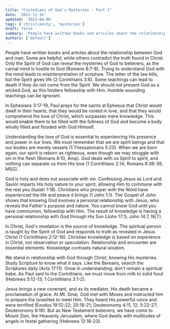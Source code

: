 ```yaml
---
title: "Custodians of God's Mysteries - Part 1"
date: '2013-11-16'
updated: '2023-04-08'
tags: ['christianity', 'mysteries']
draft: false
summary: 'People have written books and articles about the relationship between God and man. Some are helpful, while others contradict the truth found in Christ. Only the Spirit of God can reveal the mysteries of God to believers, as the carnal mind is hostile to God (Romans 8:7-8).'
authors: ['default']
---
```


People have written books and articles about the relationship between God and man. Some are helpful, while others contradict the truth found in Christ. Only the Spirit of God can reveal the mysteries of God to believers, as the carnal mind is hostile to God (Romans 8:7-8). Trying to understand God with the mind leads to misinterpretation of scripture. The letter of the law kills, but the Spirit gives life (2 Corinthians 3:6). Some teachings can lead to death if they do not come from the Spirit. We should not present God as a wicked God, as this hinders fellowship with Him. Humble-sounding teachings can be ignorant.

In Ephesians 3:17-19, Paul prays for the saints at Ephesus that Christ would dwell in their hearts, that they would be rooted in love, and that they would comprehend the love of Christ, which surpasses mere knowledge. This would enable them to be filled with the fullness of God and become a body wholly filled and flooded with God Himself.

Understanding the love of God is essential to experiencing His presence and power in our lives. We must remember that we are spirit beings and that our bodies are merely vessels (1 Thessalonians 5:23). When we are born again, our spirit is reborn as righteous, even though we may struggle with sin in the flesh (Romans 8:10, Amp). God deals with us Spirit to spirit, and nothing can separate us from His love (1 Corinthians 2:14; Romans 8:38-39, MSG).

God is holy and does not associate with sin. Confessing Jesus as Lord and Savior imparts His holy nature to your spirit, allowing Him to commune with the real you (Isaiah 1:18). Christians who prosper with the Word have experienced the life and peace it brings (1 John 1:1). The Gospel of John shows that knowing God involves a personal relationship with Jesus, who reveals the Father's purpose and nature. You cannot know God until you have communion, fellowship with Him. The result of knowledge is having a personal relationship with God through His Son (John 17:3; John 14:7, NLT).

In Christ, God's revelation is the source of knowledge. The spiritual person is taught by the Spirit of God and responds to truth as revealed in Jesus Christ (1 Corinthians 2:12-16). Christian knowledge is based on experience in Christ, not observation or speculation. Relationship and encounter are essential elements. Knowledge contrasts natural wisdom.

We stand in relationship with God through Christ, knowing His mysteries. Study Scripture to know what it says. Like the Bereans, search the Scriptures daily (Acts 17:11). Grow in understanding; don't remain a spiritual babe. As Paul said to the Corinthians, we must move from milk to solid food (Hebrews 5:12-13; 1 Corinthians 3:1-2).

Jesus brings a new covenant, and as its mediator, His death became a proclamation of grace. At Mt. Sinai, God met with Moses and instructed him to prepare the Israelites to meet Him. They heard His powerful voice and were terrified (Exodus 19:12-22; 20:18-21; Deuteronomy 4:11, 12; 5:22-27; Deuteronomy 9:19). But as New Testament believers, we have come to Mount Zion, the Heavenly Jerusalem, where God dwells with multitudes of angels in festal gathering (Hebrews 12:18-23).
